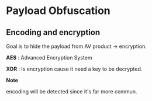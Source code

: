 # Payload Obfuscation

## Encoding and encryption

Goal is to hide the payload from AV product -&gt; encryption.

**AES** : Advanced Encryption System 

**XOR** : Is encryption cause it need a key to be decrypted.

**Note**

encoding will be detected since it's far more commun.


